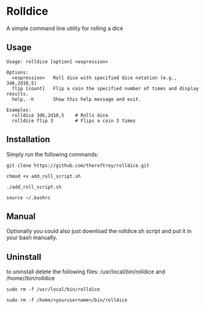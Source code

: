 # Rolldice
A simple command line utility for rolling a dice

Usage
-----------------
```
Usage: rolldice [option] <expression>

Options:
  <expression>   Roll dice with specified dice notation (e.g., 3d6,2d10,5)
  flip [count]   Flip a coin the specified number of times and display results.
  help, -h       Show this help message and exit.

Examples:
  rolldice 3d6,2d10,5    # Rolls dice
  rolldice flip 3        # Flips a coin 3 times
```

Installation
----------------
Simply run the following commands:

```
git clone https://github.com/thoroftroy/rolldice.git
```
```
chmod +x add_roll_script.sh
```
```
./add_roll_script.sh
```
```
source ~/.bashrc
```

Manual
----------------
Optionally you could also just download the rolldice.sh script and put it in your bash manually. 

Uninstall
----------------
to uninstall delete the following files: /usr/local/bin/rolldice and /home/<yourusername>/bin/rolldice

```
sudo rm -f /usr/local/bin/rolldice
```
```
sudo rm -f /home/<yourusername>/bin/rolldice
```
